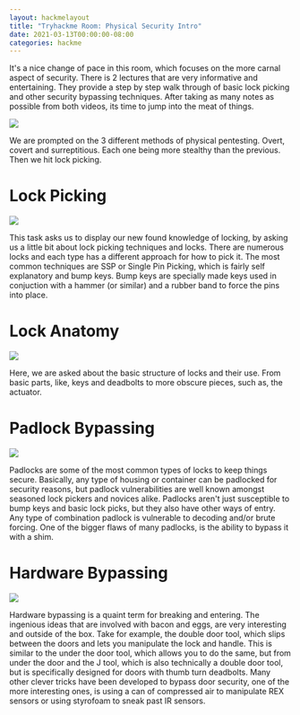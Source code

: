 ```yaml
---
layout: hackmelayout
title: "Tryhackme Room: Physical Security Intro"
date: 2021-03-13T00:00:00-08:00
categories: hackme
---
```


It's a nice change of pace in this room, which focuses on the more carnal aspect of security. There is 2 lectures that are very informative and entertaining. They provide a step by step walk through of basic lock picking and other security bypassing techniques. After taking as many notes as possible from both videos, its time to jump into the meat of things.

![](https://clamshatter.github.io/assets/physical1.gif)

 We are prompted on the 3 different methods of physical pentesting. Overt, covert and surreptitious. Each one being more stealthy than the previous. Then we hit lock picking.

<h1>Lock Picking</h1>

![](http://clamshatter.github.io/assets/physical2.png)

This task asks us to display our new found knowledge of locking, by asking us a little bit about lock picking techniques and locks. There are numerous locks and each type has a different approach for how to pick it. The most common techniques are SSP or Single Pin Picking, which is fairly self explanatory and bump keys. Bump keys are specially made keys used in conjuction with a hammer (or similar) and a rubber band to force the pins into place. 

<h1>Lock Anatomy</h1>

![](https://clamshatter.github.io/assets/physical5.png)

Here, we are asked about the basic structure of locks and their use. From basic parts, like, keys and deadbolts to more obscure pieces, such as, the actuator. 

<h1>Padlock Bypassing</h1>

![](https://clamshatter.github.io/assets/physical4.png)

Padlocks are some of the most common types of locks to keep things secure. Basically, any type of housing or container can be padlocked for security reasons, but padlock vulnerabilities are well known amongst seasoned lock pickers and novices alike. Padlocks aren't just susceptible to bump keys and basic lock picks, but they also have other ways of entry. Any type of combination padlock is vulnerable to decoding and/or brute forcing. One of the bigger flaws of many padlocks, is the ability to bypass it with a shim.

<h1>Hardware Bypassing</h1>

![](https://clamshatter.github.io/assets/physical6.gif)

Hardware bypassing is a quaint term for breaking and entering. The ingenious ideas that are involved with bacon and eggs, are very interesting and outside of the box. Take for example, the double door tool, which slips between the doors and lets you manipulate the lock and handle. This is similar to the under the door tool, which allows you to do the same, but from under the door and the J tool, which is also technically a double door tool, but is specifically designed for doors with thumb turn deadbolts. Many other clever tricks have been developed to bypass door security, one of the more interesting ones, is using a can of compressed air to manipulate REX sensors or using styrofoam to sneak past IR sensors. 
